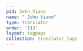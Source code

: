 ```yaml
---
pid: John_Viano
name: " John Viano"
type: translator
order: '113'
layout: tagpage
collection: translator_tags
---
```

